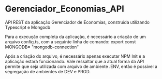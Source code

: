 # Gerenciador_Economias_API
API REST da aplicação Gerenciador de Economias, construída utilizando Typescript e Mongodb


Para a execução completa da aplicação, é necessário a criação de um arquivo config.ts, com a seguinte linha de comando:
export const MONGODB= "mongodb-connection"

Após a criação do arquivo, é necessário apenas executar NPM Init e a aplicação estará funcionando.
Vale ressaltar que a atual forma da API permite que seja utilizada com arquivo de ambiente .ENV, então é possivel a segregação de ambientes de DEV e PROD.
